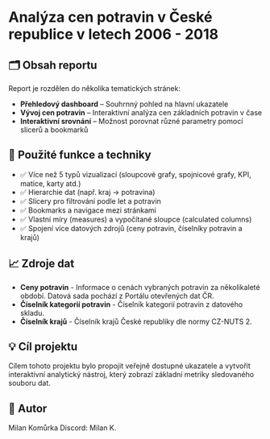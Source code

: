 # Analýza cen potravin v České republice v letech 2006 - 2018

## 🗂 Obsah reportu

Report je rozdělen do několika tematických stránek:

- **Přehledový dashboard** – Souhrnný pohled na hlavní ukazatele
- **Vývoj cen potravin** – Interaktivní analýza cen základních potravin v čase
- **Interaktivní srovnání** – Možnost porovnat různé parametry pomocí slicerů a bookmarků

## 🔧 Použité funkce a techniky

- ✅ Více než 5 typů vizualizací (sloupcové grafy, spojnicové grafy, KPI, matice, karty atd.)
- ✅ Hierarchie dat (např. kraj → potravina)
- ✅ Slicery pro filtrování podle let a potravin
- ✅ Bookmarks a navigace mezi stránkami
- ✅ Vlastní míry (measures) a vypočítané sloupce (calculated columns)
- ✅ Spojení více datových zdrojů (ceny potravin, číselníky potravin a krajů)

## 📈 Zdroje dat

- **Ceny potravin** -  Informace o cenách vybraných potravin za několikaleté období. Datová sada pochází z Portálu otevřených dat ČR.
- **Číselník kategorií potravin** - Číselník kategorií potravin z datového skladu.
- **Číselník krajů** - Číselník krajů České republiky dle normy CZ-NUTS 2.

## 💡 Cíl projektu

Cílem tohoto projektu bylo propojit veřejně dostupné ukazatele a vytvořit interaktivní analytický nástroj, který zobrazí základní metriky sledovaného souboru dat.


## 📌 Autor
Milan Komůrka
Discord: Milan K.
